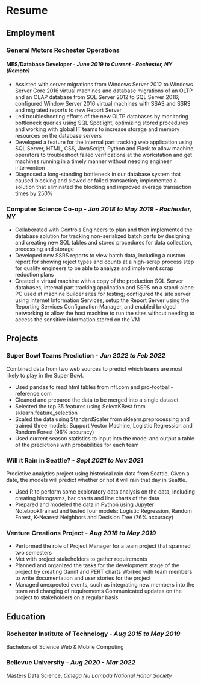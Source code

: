 # Resume

## Employment
### General Motors Rochester Operations
#### MES/Database Developer - *June 2019 to Current* - *Rochester, NY (Remote)*
* Assisted with server migrations from Windows Server 2012 to Windows Server Core 2016 virtual machines and database migrations of an OLTP and an OLAP database from SQL Server 2012 to SQL Server 2016; configured Window Server 2016 virtual machines with SSAS and SSRS and migrated reports to new Report Server
* Led troubleshooting efforts of the new OLTP databases by monitoring bottleneck queries using SQL Spotlight, optimizing stored procedures and working with global IT teams to increase storage and memory resources on the database servers
* Developed a feature for the internal part tracking web application using SQL Server, HTML, CSS, JavaScript, Python and Flask to allow machine operators to troubleshoot failed verifications at the workstation and get machines running in a timely manner without needing engineer intervention
* Diagnosed a long-standing bottleneck in our database system that caused blocking and slowed or failed transaction; implemented a solution that eliminated the blocking and improved average transaction times by 250%

### Computer Science Co-op - *Jan 2018 to May 2019* - *Rochester, NY*
* Collaborated with Controls Engineers to plan and then implemented the database solution for tracking non-serialized batch parts by designing and creating new SQL tables and stored procedures for data collection, processing and storage
* Developed new SSRS reports to view batch data, including a custom report for showing reject types and counts at a high-scrap process step for quality engineers to be able to analyze and implement scrap reduction plans
* Created a virtual machine with a copy of the production SQL Server databases, internal part tracking application and SSRS on a stand-alone PC used at machine builder sites for testing; configured the site server using Internet Information Services, setup the Report Server using the Reporting Services Configuration Manager, and enabled bridged networking to allow the host machine to run the sites without needing to access the sensitive information stored on the VM

## Projects
### Super Bowl Teams Prediction - *Jan 2022 to Feb 2022*
Combined data from two web sources to predict which teams are most likely to play in the Super Bowl.
* Used pandas to read html tables from nfl.com and pro-football-reference.com
* Cleaned and prepared the data to be merged into a single dataset
* Selected the top 35 features using SelectKBest from sklearn.feature_selection
* Scaled the data using StandardScaler from sklearn.preprocessing and trained three models: Support Vector Machine, Logistic Regression and Random Forest (96% accuracy)
* Used current season statistics to input into the model and output a table of the predictions with probabilities for each team

### Will it Rain in Seattle? - *Sept 2021 to Nov 2021*
Predictive analytics project using historical rain data from Seattle. Given a date, the models will predict whether or not it will rain that day in Seattle.
* Used R to perform some exploratory data analysis on the data, including creating histograms, bar charts and line charts of the data
* Prepared and modeled the data in Python using Jupyter NotebookTrained and tested four models: Logistic Regression, Random Forest, K-Nearest Neighbors and Decision Tree (76% accuracy)

### Venture Creations Project - *Aug 2018 to May 2019*
* Performed the role of Project Manager for a team project that spanned two semesters
* Met with project stakeholders to gather requirements
* Planned and organized the tasks for the development stage of the project by creating Gannt and PERT charts Worked with team members to write documentation and user stories for the project
* Managed unexpected events, such as integrating new members into the team and changing of requirements Communicated updates on the project to stakeholders on a regular basis

## Education
### Rochester Institute of Technology - *Aug 2015 to May 2019*
Bachelors of Science Web & Mobile Computing

### Bellevue University - *Aug 2020 - Mar 2022*
Masters Data Science, *Omega Nu Lambda National Honor Society*